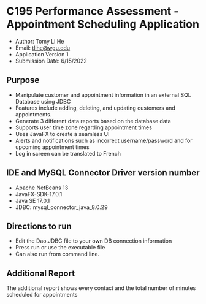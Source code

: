 # C195 Performance Assessment - Appointment Scheduling Application
- Author: Tomy Li He
- Email: tlihe@wgu.edu
- Application Version 1
- Submission Date: 6/15/2022

## Purpose
- Manipulate customer and appointment information in an external SQL Database using JDBC
- Features include adding, deleting, and updating customers and appointments.
- Generate 3 different data reports based on the database data
- Supports user time zone regarding appointment times
- Uses JavaFX to create a seamless UI 
- Alerts and notifications such as incorrect username/password and for upcoming appointment times
- Log in screen can be translated to French

## IDE and MySQL Connector Driver version number
- Apache NetBeans 13
- JavaFX-SDK-17.0.1
- Java SE 17.0.1
- JDBC: mysql_connector_java_8.0.29

## Directions to run
- Edit the Dao.JDBC file to your own DB connection information
- Press run or use the executable file
- Can also run from command line. 

## Additional Report
The additional report shows every contact and the total number of minutes scheduled for appointments
